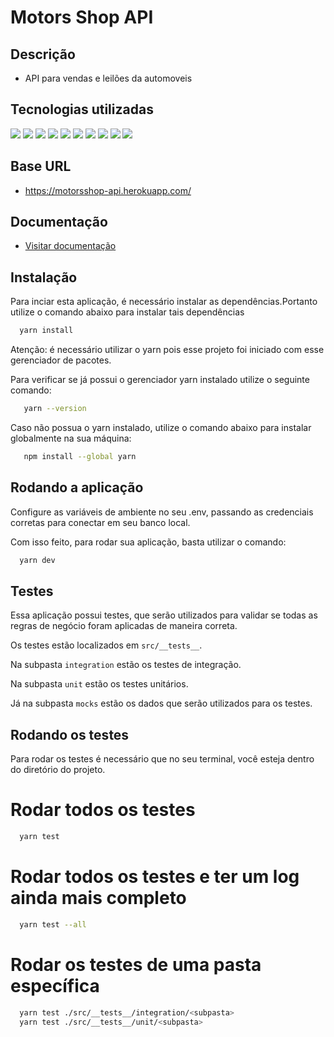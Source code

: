 # Motors Shop API

## Descrição
- API para vendas e leilões da automoveis

## Tecnologias utilizadas
<div display="flex">
  <img src="https://img.shields.io/badge/-nodejs-339933?logo=node.js&logoColor=white&style=for-the-badge" />
  <img src="https://img.shields.io/badge/-express-000000?logo=express&logoColor=white&style=for-the-badge" />
  <img src="https://img.shields.io/badge/-typescrypt-3178C6?logo=typescript&logoColor=white&style=for-the-badge" />
  <img src="https://img.shields.io/badge/-typeorm-FE0902?logo=typescript&logoColor=white&style=for-the-badge" />
  <img src="https://img.shields.io/badge/-postgresql-4169E1?logo=postgresql&logoColor=white&style=for-the-badge" />
  <img src="https://img.shields.io/badge/-jest-%23C21325?style=for-the-badge&logo=jest&logoColor=white"/>
  <img src="https://img.shields.io/badge/-jwt-000000?logo=JSON Web Tokens&logoColor=white&style=for-the-badge" />
  <img src="https://img.shields.io/badge/bcrypt-yellow?style=for-the-badge&logo=bcrypt&logoColor=white"/>
  <img src="https://img.shields.io/badge/class%20transformer-purple?style=for-the-badge&logo=class-transformer&logoColor=white"/>
  <img src="https://img.shields.io/badge/-Swagger-%23Clojure?style=for-the-badge&logo=swagger&logoColor=white"/>
</div>

## Base URL
- https://motorsshop-api.herokuapp.com/

## Documentação
- <a href="https://motorsshop-api.herokuapp.com/doc/" target="_blank">Visitar documentação<a/>

## Instalação

  Para inciar esta aplicação, é necessário instalar as dependências.Portanto utilize o comando abaixo para instalar tais dependências
  
  ```bash
    yarn install
  ```
  Atenção: é necessário utilizar o yarn pois esse projeto foi iniciado com esse gerenciador de pacotes.

  Para verificar se já possui o gerenciador yarn instalado utilize o seguinte comando:
  
```bash
   yarn --version
```
  Caso não possua o yarn instalado, utilize o comando abaixo para instalar globalmente na sua máquina:
  
```bash
   npm install --global yarn
```
## Rodando a aplicação
  
  Configure as variáveis de ambiente no seu .env, passando as credenciais corretas para conectar em seu banco local.
  
  Com isso feito, para rodar sua aplicação, basta utilizar o comando:
  
```bash
  yarn dev 
```
  
## Testes
  Essa aplicação possui testes, que serão utilizados para validar se todas as regras de negócio foram aplicadas de maneira correta.
  
  Os testes estão localizados em ```src/__tests__```.
  
  Na subpasta ```integration``` estão os testes de integração.
  
  Na subpasta ```unit``` estão os testes unitários.
  
  Já na subpasta ```mocks``` estão os dados que serão utilizados para os testes.
  
## Rodando os testes
  
  Para rodar os testes é necessário que no seu terminal, você esteja dentro do diretório do projeto.
  
# Rodar todos os testes
  
```bash
  yarn test
```  
# Rodar todos os testes e ter um log ainda mais completo
 
```bash
  yarn test --all
```  
# Rodar os testes de uma pasta específica
  
```bash
  yarn test ./src/__tests__/integration/<subpasta>
  yarn test ./src/__tests__/unit/<subpasta>
``` 
  
